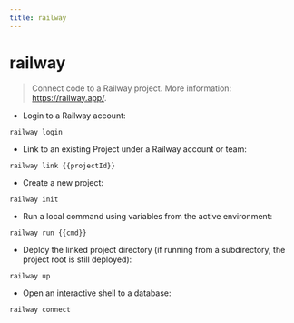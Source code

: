 ```yaml
---
title: railway
---
```

# railway

> Connect code to a Railway project.
> More information: <https://railway.app/>.

- Login to a Railway account:

`railway login`

- Link to an existing Project under a Railway account or team:

`railway link {{projectId}}`

- Create a new project:

`railway init`

- Run a local command using variables from the active environment:

`railway run {{cmd}}`

- Deploy the linked project directory (if running from a subdirectory, the project root is still deployed):

`railway up`

- Open an interactive shell to a database:

`railway connect`
